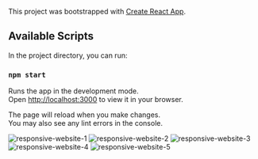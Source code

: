 This project was bootstrapped with [Create React App](https://github.com/facebook/create-react-app).

## Available Scripts

In the project directory, you can run:

### `npm start`

Runs the app in the development mode.\
Open [http://localhost:3000](http://localhost:3000) to view it in your browser.

The page will reload when you make changes.\
You may also see any lint errors in the console.

![responsive-website-1](https://user-images.githubusercontent.com/97908844/205299921-cd130544-4b49-42eb-89fa-cf0546310774.png)
![responsive-website-2](https://user-images.githubusercontent.com/97908844/205299931-186ef2ae-cf6a-47a4-9f54-fdeb2a4a028d.png)
![responsive-website-3](https://user-images.githubusercontent.com/97908844/205299936-57beae71-0b15-4aa0-8665-705d38e58e87.png)
![responsive-website-4](https://user-images.githubusercontent.com/97908844/205299941-f7d76d4e-d82f-4b0e-bc3f-8599967feaab.png)
![responsive-website-5](https://user-images.githubusercontent.com/97908844/205299942-51f92bbe-639c-46f2-9830-c9040d296dea.png)
